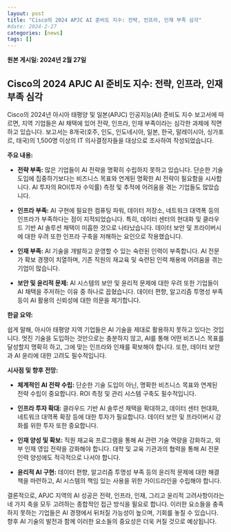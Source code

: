 ```yaml
---
layout: post
title: "Cisco의 2024 APJC AI 준비도 지수: 전략, 인프라, 인재 부족 심각"
#date: 2024-2-27
categories: [news]
tags: []
---
```


**원본 게시일: 2024년 2월 27일**

## Cisco의 2024 APJC AI 준비도 지수: 전략, 인프라, 인재 부족 심각

Cisco의 2024년 아시아 태평양 및 일본(APJC) 인공지능(AI) 준비도 지수 보고서에 따르면,  지역 기업들은 AI 채택에 있어 전략, 인프라, 인재 부족이라는 심각한 과제에 직면하고 있습니다.  보고서는 8개국(호주, 인도, 인도네시아, 일본, 한국, 말레이시아, 싱가포르, 태국)의 1,500명 이상의 IT 의사결정자들을 대상으로 조사하여 작성되었습니다.

**주요 내용:**

* **전략 부족:** 많은 기업들이 AI 전략을 명확히 수립하지 못하고 있습니다. 단순한 기술 도입에 집중하기보다는 비즈니스 목표와 연계된 명확한 AI 전략이 필요함을 시사합니다.  AI 투자의 ROI(투자 수익률) 측정 및 추적에 어려움을 겪는 기업들도 많았습니다.

* **인프라 부족:** AI 구현에 필요한 컴퓨팅 파워, 데이터 저장소, 네트워크 대역폭 등의 인프라가 부족하다는 점이 지적되었습니다. 특히,  데이터 센터의 현대화 및 클라우드 기반 AI 솔루션 채택이 미흡한 것으로 나타났습니다.  데이터 보안 및 프라이버시에 대한 우려 또한 인프라 구축을 저해하는 요인으로 작용했습니다.

* **인재 부족:** AI 기술을 개발하고 운영할 수 있는 숙련된 인력이 부족합니다. AI 전문가 확보 경쟁이 치열하며, 기존 직원의 재교육 및 숙련된 인력 채용에 어려움을 겪는 기업이 많습니다.

* **보안 및 윤리적 문제:** AI 시스템의 보안 및 윤리적 문제에 대한 우려 또한 기업들이 AI 채택을 주저하는 이유 중 하나로 꼽혔습니다. 데이터 편향, 알고리즘 투명성 부족 등이 AI 활용의 신뢰성에 대한 의문을 제기합니다.


**한글 요약:**

쉽게 말해, 아시아 태평양 지역 기업들은 AI 기술을 제대로 활용하지 못하고 있다는 것입니다.  멋진 기술을 도입하는 것만으로는 충분하지 않고,  AI를 통해 어떤 비즈니스 목표를 달성할지 명확히 하고, 그에 맞는 인프라와 인재를 확보해야 합니다.  또한,  데이터 보안과 AI 윤리에 대한 고려도 필수적입니다.


**시사점 및 향후 전망:**

* **체계적인 AI 전략 수립:**  단순한 기술 도입이 아닌, 명확한 비즈니스 목표와 연계된 전략 수립이 중요합니다.  ROI 측정 및 관리 시스템 구축도 필수적입니다.

* **인프라 투자 확대:**  클라우드 기반 AI 솔루션 채택을 확대하고, 데이터 센터 현대화, 네트워크 대역폭 확장 등에 대한 투자가 필요합니다.  데이터 보안 및 프라이버시 강화를 위한 투자 또한 중요합니다.

* **인재 양성 및 확보:**  직원 재교육 프로그램을 통해 AI 관련 기술 역량을 강화하고, 외부 인재 영입 전략을 강화해야 합니다.  대학 및 교육 기관과의 협력을 통해 AI 전문 인력 양성에도 적극적으로 나서야 합니다.

* **윤리적 AI 구현:**  데이터 편향, 알고리즘 투명성 부족 등의 윤리적 문제에 대한 해결책을 마련하고, AI 시스템의 책임 있는 사용을 위한 가이드라인을 수립해야 합니다.


결론적으로, APJC 지역의 AI 성공은 전략, 인프라, 인재, 그리고 윤리적 고려사항이라는 네 가지 축을 모두 고려하는 종합적인 접근 방식을 필요로 합니다.  이러한 요소들을 충족하지 못하는 기업들은 AI 경쟁에서 뒤처질 가능성이 높으며,  기회를 놓칠 수 있습니다.  향후 AI 기술의 발전과 함께 이러한 요소들의 중요성은 더욱 커질 것으로 예상됩니다.